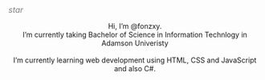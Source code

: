 
<link rel="stylesheet" href="https://fonts.googleapis.com/icon?family=Material+Icons">

<i class="material-icons" style="font-size:16px;color:grey;">star</i>
<center>
  
Hi, I’m @fonzxy. <br>
I’m currently taking Bachelor of Science in Information Technlogy in Adamson Univeristy <br><br>
I’m currently learning web development using HTML, CSS and JavaScript and also C#. 
</center>

<!---
fonzxy/fonzxy is a ✨ special ✨ repository because its `README.md` (this file) appears on your GitHub profile.
You can click the Preview link to take a look at your changes.
--->
